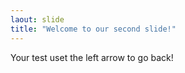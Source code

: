 ```yaml
---
laout: slide
title: "Welcome to our second slide!"
---
```

Your test
uset the left arrow to go back!
